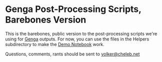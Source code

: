# Genga Post-Processing Scripts, Barebones Version

This is the barebones, public version to the post-processing scripts we're using for [Genga](https://bitbucket.org/sigrimm/genga/) outputs. For now, you can use the files in the Helpers subdirectory to make the [Demo Notebook](https://cheleb.net/ipython/astro/04-GengaPandas.html) work.

Questions, comments, rants should be sent to [volker@cheleb.net](mailto:volker@cheleb.net)
